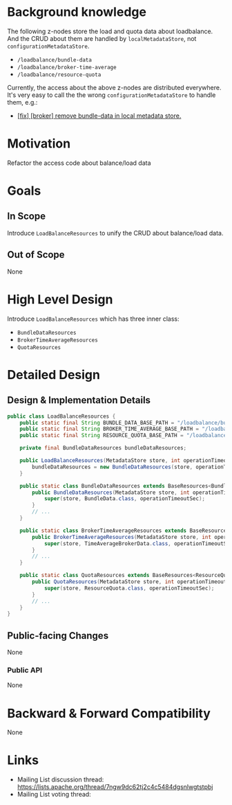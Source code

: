 # Background knowledge

The following z-nodes store the load and quota data about loadbalance. And the CRUD about them are handled by `localMetadataStore`, not `configurationMetadataStore`.
* `/loadbalance/bundle-data`
* `/loadbalance/broker-time-average`
* `/loadbalance/resource-quota`

Currently, the access about the above z-nodes are distributed everywhere. It's very easy to call the the wrong `configurationMetadataStore` to handle them, e.g.:
* [[fix] [broker] remove bundle-data in local metadata store.](https://github.com/apache/pulsar/pull/21078)

# Motivation

Refactor the access code about balance/load data

# Goals

## In Scope

Introduce `LoadBalanceResources` to unify the CRUD about balance/load data.

## Out of Scope

None

# High Level Design

Introduce `LoadBalanceResources` which has three inner class:
* `BundleDataResources`
* `BrokerTimeAverageResources`
* `QuotaResources`

# Detailed Design

## Design & Implementation Details

```java
public class LoadBalanceResources {
    public static final String BUNDLE_DATA_BASE_PATH = "/loadbalance/bundle-data";
    public static final String BROKER_TIME_AVERAGE_BASE_PATH = "/loadbalance/broker-time-average";
    public static final String RESOURCE_QUOTA_BASE_PATH = "/loadbalance/resource-quota";

    private final BundleDataResources bundleDataResources;

    public LoadBalanceResources(MetadataStore store, int operationTimeoutSec) {
        bundleDataResources = new BundleDataResources(store, operationTimeoutSec);
    }

    public static class BundleDataResources extends BaseResources<BundleData> {
        public BundleDataResources(MetadataStore store, int operationTimeoutSec) {
            super(store, BundleData.class, operationTimeoutSec);
        }
        // ...
    }

    public static class BrokerTimeAverageResources extends BaseResources<TimeAverageBrokerData> {
        public BrokerTimeAverageResources(MetadataStore store, int operationTimeoutSec) {
            super(store, TimeAverageBrokerData.class, operationTimeoutSec);
        }
        // ...
    }

    public static class QuotaResources extends BaseResources<ResourceQuota> {
        public QuotaResources(MetadataStore store, int operationTimeoutSec) {
            super(store, ResourceQuota.class, operationTimeoutSec);
        }
        // ...
    }
}
```

## Public-facing Changes

None

### Public API

None

# Backward & Forward Compatibility

None

# Links

* Mailing List discussion thread: https://lists.apache.org/thread/7ngw9dc62tj2c4c5484dgsnlwgtstpbj
* Mailing List voting thread: 
